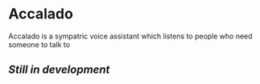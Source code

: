 # Accalado
Accalado is a sympatric voice assistant which listens to people who need someone to talk to

## *Still in development*
